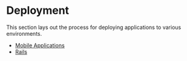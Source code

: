 # Deployment

This section lays out the process for deploying applications to various
environments.

* [Mobile Applications](deployment/mobile_apps)
* [Rails](deployment/rails)
